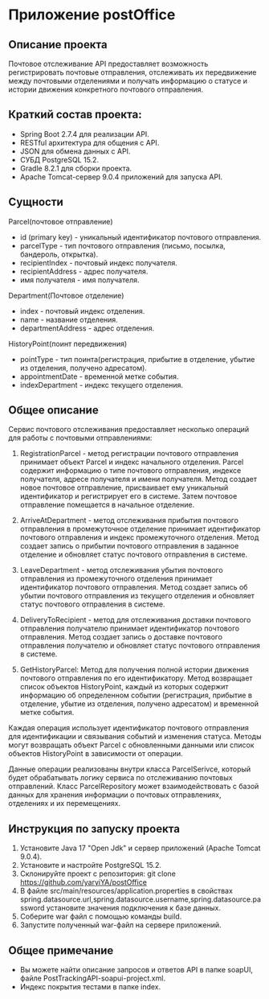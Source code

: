 # Приложение postOffice
## Описание проекта

Почтовое отслеживание API предоставляет возможность регистрировать почтовые отправления, отслеживать их передвижение между почтовыми отделениями и получать информацию о статусе и истории движения конкретного почтового отправления.

## Краткий состав проекта:
-  Spring Boot 2.7.4 для реализации API.
- RESTful архитектура для общения с API.
- JSON  для обмена данных с API.
- СУБД PostgreSQL 15.2.
- Gradle 8.2.1 для сборки проекта.
- Apache Tomcat-сервер 9.0.4 приложений для запуска API.

## Сущности
Parcel(почтовое отправление)
- id (primary key) - уникальный идентификатор почтового отправления.
- parcelType - тип почтового отправления (письмо, посылка, бандероль, открытка).
- recipientIndex - почтовый индекс получателя.
- recipientAddress - адрес получателя.
- имя получателя - имя получателя.

Department(Почтовое отделение)
- index - почтовый индекс отделения.
- name - название отделения.
- departmentAddress - адрес отделения.

HistoryPoint(поинт передвижения)
- pointType - тип поинта(регистрация, прибытие в отделение, убытие из отделения, получено адресатом).
- appointmentDate - временной метке события.
- indexDepartment - индекс текущего отделения.

## Общее описание

Сервис почтового отслеживания предоставляет несколько операций для работы с почтовыми отправлениями:

1. RegistrationParcel - метод регистрации почтового отправления принимает объект Parcel и индекс начального отделения. Parcel содержит информацию о типе почтового отправления, индексе получателя, адресе получателя и имени получателя. Метод создает новое почтовое отправление, присваивает ему уникальный идентификатор и регистрирует его в системе. Затем почтовое отправление помещается в начальное отделение.

2. ArriveAtDepartment - метод отслеживания прибытия почтового отправления в промежуточное отделение принимает идентификатор почтового отправления и индекс промежуточного отделения. Метод создает запись о прибытии почтового отправления в заданное отделение и обновляет статус почтового отправления в системе.

3. LeaveDepartment - метод отслеживания убытия почтового отправления из промежуточного отделения принимает идентификатор почтового отправления. Метод создает запись об убытии почтового отправления из текущего отделения и обновляет статус почтового отправления в системе.

4. DeliveryToRecipient - метод для отслеживания доставки почтового отправления получателю принимает идентификатор почтового отправления. Метод создает запись о доставке почтового отправления получателю и обновляет статус почтового отправления в системе.

5. GetHistoryParcel: Метод для получения полной истории движения почтового отправления по его идентификатору. Метод возвращает список объектов HistoryPoint, каждый из которых содержит информацию об определенном событии (регистрация, прибытие в отделение, убытие из отделения, получено адресатом) и временной метке события.

Каждая операция использует идентификатор почтового отправления для идентификации и связывания событий и изменения статуса. Методы могут возвращать объект Parcel с обновленными данными или список объектов HistoryPoint в зависимости от операции.

Данные операции реализованы внутри класса ParcelSerivce, который будет обрабатывать логику сервиса по отслеживанию почтовых отправлений. Класс ParcelRepository может взаимодействовать с базой данных для хранения информации о почтовых отправлениях, отделениях и их перемещениях.

## Инструкция по запуску проекта

1. Установите Java 17 "Open Jdk" и сервер приложений (Apache Tomcat 9.0.4).
2. Установите и настройте PostgreSQL 15.2.
3. Склонируйте проект с репозитория: git clone https://github.com/yaryiYA/postOffice
4. В файле src/main/resources/application.properties в свойствах spring.datasource.url,spring.datasource.username,spring.datasource.password установите значения подключения к базе данных.
5. Соберите war файл с помощью команды build.
6. Запустите полученный war-файл на сервере приложений.

## Общее примечание
- Вы можете найти описание запросов и ответов API в папке soapUI, файле PostTrackingAPI-soapui-project.xml.
- Индекс покрытия тестами в папке index.
